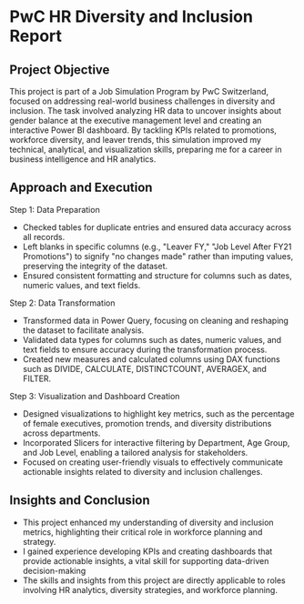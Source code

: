 # PwC HR Diversity and Inclusion Report
## Project Objective
This project is part of a Job Simulation Program by PwC Switzerland, focused on addressing real-world business challenges in diversity and inclusion. The task involved analyzing HR data to uncover insights about gender balance at the executive management level and creating an interactive Power BI dashboard. By tackling KPIs related to promotions, workforce diversity, and leaver trends, this simulation improved my technical, analytical, and visualization skills, preparing me for a career in business intelligence and HR analytics.

## Approach and Execution
Step 1: Data Preparation
- Checked tables for duplicate entries and ensured data accuracy across all records.
- Left blanks in specific columns (e.g., "Leaver FY," "Job Level After FY21 Promotions") to signify "no changes made" rather than imputing values, preserving the integrity of the dataset.
- Ensured consistent formatting and structure for columns such as dates, numeric values, and text fields.

Step 2: Data Transformation
- Transformed data in Power Query, focusing on cleaning and reshaping the dataset to facilitate analysis.
- Validated data types for columns such as dates, numeric values, and text fields to ensure accuracy during the transformation process.
- Created new measures and calculated columns using DAX functions such as DIVIDE, CALCULATE, DISTINCTCOUNT, AVERAGEX, and FILTER.

Step 3: Visualization and Dashboard Creation
- Designed visualizations to highlight key metrics, such as the percentage of female executives, promotion trends, and diversity distributions across departments.
- Incorporated Slicers for interactive filtering by Department, Age Group, and Job Level, enabling a tailored analysis for stakeholders.
- Focused on creating user-friendly visuals to effectively communicate actionable insights related to diversity and inclusion challenges.

## Insights and Conclusion
- This project enhanced my understanding of diversity and inclusion metrics, highlighting their critical role in workforce planning and strategy.
- I gained experience developing KPIs and creating dashboards that provide actionable insights, a vital skill for supporting data-driven decision-making
- The skills and insights from this project are directly applicable to roles involving HR analytics, diversity strategies, and workforce planning.
